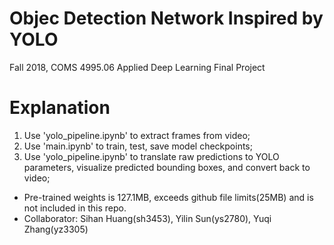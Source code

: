 # Objec Detection Network Inspired by YOLO

Fall 2018, COMS 4995.06 Applied Deep Learning Final Project

# Explanation
1. Use 'yolo_pipeline.ipynb' to extract frames from video;
2. Use 'main.ipynb' to train, test, save model checkpoints;
3. Use 'yolo_pipeline.ipynb' to translate raw predictions to YOLO parameters, visualize predicted bounding boxes, and convert back to video;

- Pre-trained weights is 127.1MB, exceeds github file limits(25MB) and is not included in this repo.
- Collaborator: Sihan Huang(sh3453), Yilin Sun(ys2780), Yuqi Zhang(yz3305)

